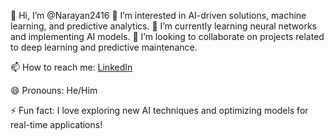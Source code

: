 👋 Hi, I’m @Narayan2416
👀 I’m interested in AI-driven solutions, machine learning, and predictive analytics.
🌱 I’m currently learning neural networks and implementing AI models.
💞️ I’m looking to collaborate on projects related to deep learning and predictive maintenance.

📫 How to reach me: [LinkedIn](https://www.linkedin.com/in/narayanamoorthy-p-h-921181307/)

😄 Pronouns: He/Him


⚡ Fun fact: I love exploring new AI techniques and optimizing models for real-time applications!

<!---
Narayan2416/Narayan2416 is a ✨ special ✨ repository because its `README.md` (this file) appears on your GitHub profile.
You can click the Preview link to take a look at your changes.
--->
